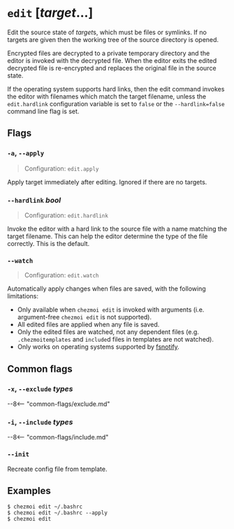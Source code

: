 # `edit` [*target*...]

Edit the source state of *target*s, which must be files or symlinks. If no
targets are given then the working tree of the source directory is opened.

Encrypted files are decrypted to a private temporary directory and the editor
is invoked with the decrypted file. When the editor exits the edited decrypted
file is re-encrypted and replaces the original file in the source state.

If the operating system supports hard links, then the edit command invokes the
editor with filenames which match the target filename, unless the
`edit.hardlink` configuration variable is set to `false` or the
`--hardlink=false` command line flag is set.

## Flags

### `-a`, `--apply`

> Configuration: `edit.apply`

Apply target immediately after editing. Ignored if there are no targets.

### `--hardlink` *bool*

> Configuration: `edit.hardlink`

Invoke the editor with a hard link to the source file with a name matching the
target filename. This can help the editor determine the type of the file
correctly. This is the default.

### `--watch`

> Configuration: `edit.watch`

Automatically apply changes when files are saved, with the following limitations:

* Only available when `chezmoi edit` is invoked with arguments (i.e.
  argument-free `chezmoi edit` is not supported).
* All edited files are applied when any file is saved.
* Only the edited files are watched, not any dependent files (e.g.
  `.chezmoitemplates` and `include`d files in templates are not watched).
* Only works on operating systems supported by
  [fsnotify](https://github.com/fsnotify/fsnotify).

## Common flags

### `-x`, `--exclude` *types*

--8<-- "common-flags/exclude.md"

### `-i`, `--include` *types*

--8<-- "common-flags/include.md"

### `--init`

Recreate config file from template.

## Examples

  ```console
  $ chezmoi edit ~/.bashrc
  $ chezmoi edit ~/.bashrc --apply
  $ chezmoi edit
  ```
